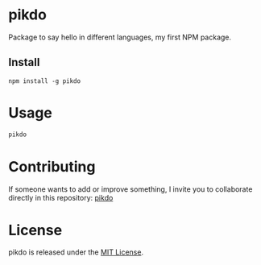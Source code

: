 

# pikdo

Package to say hello in different languages,
my first NPM package.

## Install

```npm
npm install -g pikdo
```

# Usage

```bash
pikdo
```

# Contributing
If someone wants to add or improve something, I invite you to collaborate directly in this repository: [pikdo](https://github.com/Pikdo/pikdo-npm)

# License
pikdo is released under the [MIT License](https://opensource.org/licenses/MIT).
